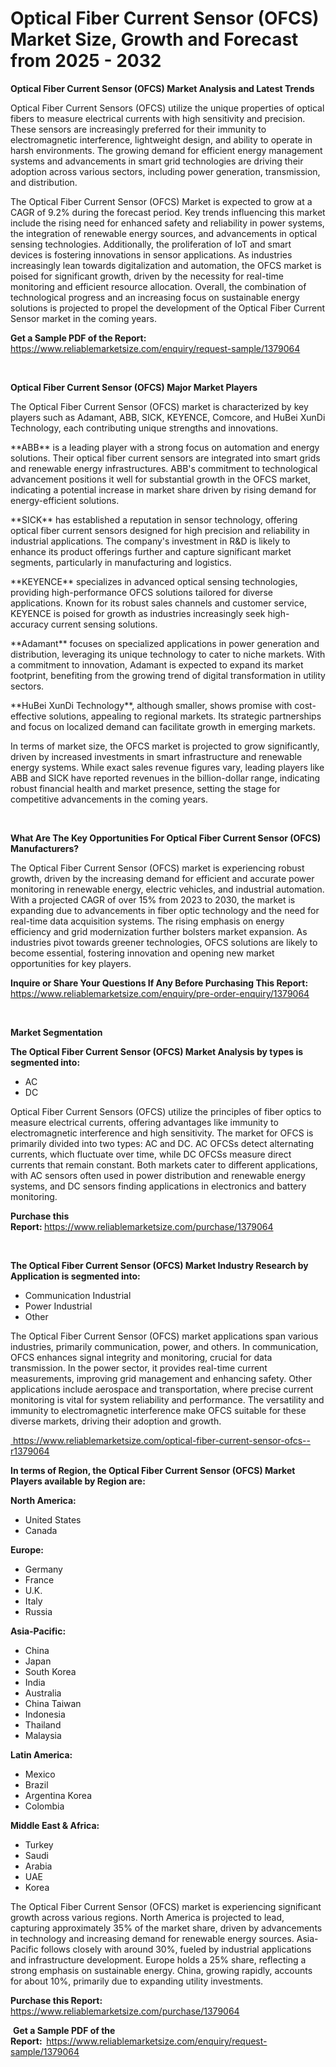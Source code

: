 <p><h1>Optical Fiber Current Sensor (OFCS) Market Size, Growth and Forecast from 2025 - 2032</h1></p><p><strong>Optical Fiber Current Sensor (OFCS) Market Analysis and Latest Trends</strong></p>
<p><p>Optical Fiber Current Sensors (OFCS) utilize the unique properties of optical fibers to measure electrical currents with high sensitivity and precision. These sensors are increasingly preferred for their immunity to electromagnetic interference, lightweight design, and ability to operate in harsh environments. The growing demand for efficient energy management systems and advancements in smart grid technologies are driving their adoption across various sectors, including power generation, transmission, and distribution.</p><p>The Optical Fiber Current Sensor (OFCS) Market is expected to grow at a CAGR of 9.2% during the forecast period. Key trends influencing this market include the rising need for enhanced safety and reliability in power systems, the integration of renewable energy sources, and advancements in optical sensing technologies. Additionally, the proliferation of IoT and smart devices is fostering innovations in sensor applications. As industries increasingly lean towards digitalization and automation, the OFCS market is poised for significant growth, driven by the necessity for real-time monitoring and efficient resource allocation. Overall, the combination of technological progress and an increasing focus on sustainable energy solutions is projected to propel the development of the Optical Fiber Current Sensor market in the coming years.</p></p>
<p><strong>Get a Sample PDF of the Report:&nbsp;</strong> <a href="https://www.reliablemarketsize.com/enquiry/request-sample/1379064?utm_campaign=3622&utm_medium=2&utm_source=Github&utm_content=ia&utm_term=15042025&utm_id=optical-fiber-current-sensor-ofcs">https://www.reliablemarketsize.com/enquiry/request-sample/1379064</a></p>
<p>&nbsp;</p>
<p><strong>Optical Fiber Current Sensor (OFCS) Major Market Players</strong></p>
<p><p>The Optical Fiber Current Sensor (OFCS) market is characterized by key players such as Adamant, ABB, SICK, KEYENCE, Comcore, and HuBei XunDi Technology, each contributing unique strengths and innovations.</p><p>**ABB** is a leading player with a strong focus on automation and energy solutions. Their optical fiber current sensors are integrated into smart grids and renewable energy infrastructures. ABB's commitment to technological advancement positions it well for substantial growth in the OFCS market, indicating a potential increase in market share driven by rising demand for energy-efficient solutions.</p><p>**SICK** has established a reputation in sensor technology, offering optical fiber current sensors designed for high precision and reliability in industrial applications. The company's investment in R&D is likely to enhance its product offerings further and capture significant market segments, particularly in manufacturing and logistics.</p><p>**KEYENCE** specializes in advanced optical sensing technologies, providing high-performance OFCS solutions tailored for diverse applications. Known for its robust sales channels and customer service, KEYENCE is poised for growth as industries increasingly seek high-accuracy current sensing solutions.</p><p>**Adamant** focuses on specialized applications in power generation and distribution, leveraging its unique technology to cater to niche markets. With a commitment to innovation, Adamant is expected to expand its market footprint, benefiting from the growing trend of digital transformation in utility sectors.</p><p>**HuBei XunDi Technology**, although smaller, shows promise with cost-effective solutions, appealing to regional markets. Its strategic partnerships and focus on localized demand can facilitate growth in emerging markets.</p><p>In terms of market size, the OFCS market is projected to grow significantly, driven by increased investments in smart infrastructure and renewable energy systems. While exact sales revenue figures vary, leading players like ABB and SICK have reported revenues in the billion-dollar range, indicating robust financial health and market presence, setting the stage for competitive advancements in the coming years.</p></p>
<p>&nbsp;</p>
<p><strong>What Are The Key Opportunities For Optical Fiber Current Sensor (OFCS) Manufacturers?</strong></p>
<p><p>The Optical Fiber Current Sensor (OFCS) market is experiencing robust growth, driven by the increasing demand for efficient and accurate power monitoring in renewable energy, electric vehicles, and industrial automation. With a projected CAGR of over 15% from 2023 to 2030, the market is expanding due to advancements in fiber optic technology and the need for real-time data acquisition systems. The rising emphasis on energy efficiency and grid modernization further bolsters market expansion. As industries pivot towards greener technologies, OFCS solutions are likely to become essential, fostering innovation and opening new market opportunities for key players.</p></p>
<p><strong>Inquire or Share Your Questions If Any Before Purchasing This Report:</strong> <a href="https://www.reliablemarketsize.com/enquiry/pre-order-enquiry/1379064?utm_campaign=3622&utm_medium=2&utm_source=Github&utm_content=ia&utm_term=15042025&utm_id=optical-fiber-current-sensor-ofcs">https://www.reliablemarketsize.com/enquiry/pre-order-enquiry/1379064</a></p>
<p>&nbsp;</p>
<p><strong>Market Segmentation</strong></p>
<p><strong>The Optical Fiber Current Sensor (OFCS) Market Analysis by types is segmented into:</strong></p>
<p><ul><li>AC</li><li>DC</li></ul></p>
<p><p>Optical Fiber Current Sensors (OFCS) utilize the principles of fiber optics to measure electrical currents, offering advantages like immunity to electromagnetic interference and high sensitivity. The market for OFCS is primarily divided into two types: AC and DC. AC OFCSs detect alternating currents, which fluctuate over time, while DC OFCSs measure direct currents that remain constant. Both markets cater to different applications, with AC sensors often used in power distribution and renewable energy systems, and DC sensors finding applications in electronics and battery monitoring.</p></p>
<p><strong>Purchase this Report:&nbsp;</strong><a href="https://www.reliablemarketsize.com/purchase/1379064?utm_campaign=3622&utm_medium=2&utm_source=Github&utm_content=ia&utm_term=15042025&utm_id=optical-fiber-current-sensor-ofcs">https://www.reliablemarketsize.com/purchase/1379064</a></p>
<p>&nbsp;</p>
<p><strong>The Optical Fiber Current Sensor (OFCS) Market Industry Research by Application is segmented into:</strong></p>
<p><ul><li>Communication Industrial</li><li>Power Industrial</li><li>Other</li></ul></p>
<p><p>The Optical Fiber Current Sensor (OFCS) market applications span various industries, primarily communication, power, and others. In communication, OFCS enhances signal integrity and monitoring, crucial for data transmission. In the power sector, it provides real-time current measurements, improving grid management and enhancing safety. Other applications include aerospace and transportation, where precise current monitoring is vital for system reliability and performance. The versatility and immunity to electromagnetic interference make OFCS suitable for these diverse markets, driving their adoption and growth.</p></p>
<p><a href="https://www.reliablemarketsize.com/optical-fiber-current-sensor-ofcs--r1379064?utm_campaign=3622&utm_medium=2&utm_source=Github&utm_content=ia&utm_term=15042025&utm_id=optical-fiber-current-sensor-ofcs">&nbsp;https://www.reliablemarketsize.com/optical-fiber-current-sensor-ofcs--r1379064</a></p>
<p><strong>In terms of Region, the Optical Fiber Current Sensor (OFCS) Market Players available by Region are:</strong></p>
<p>
    <p> <strong> North America: </strong>
        <ul>
            <li>United States</li>
            <li>Canada</li>
        </ul>
        </p> 
    <p> <strong> Europe: </strong>
        <ul>
            <li>Germany</li>
            <li>France</li>
            <li>U.K.</li>
            <li>Italy</li>
            <li>Russia</li>
        </ul>
        </p> 
    <p> <strong> Asia-Pacific: </strong>
        <ul>
            <li>China</li>
            <li>Japan</li>
            <li>South Korea</li>
            <li>India</li>
            <li>Australia</li>
            <li>China Taiwan</li>
            <li>Indonesia</li>
            <li>Thailand</li>
            <li>Malaysia</li>
        </ul>
        </p> 
    <p> <strong> Latin America: </strong>
        <ul>
            <li>Mexico</li>
            <li>Brazil</li>
            <li>Argentina Korea</li>
            <li>Colombia</li>
        </ul>
        </p> 
    <p> <strong> Middle East & Africa: </strong>
        <ul>
            <li>Turkey</li>
            <li>Saudi</li>
            <li>Arabia</li>
            <li>UAE</li>
            <li>Korea</li>
        </ul>
    </p>
    </p>
<p><p>The Optical Fiber Current Sensor (OFCS) market is experiencing significant growth across various regions. North America is projected to lead, capturing approximately 35% of the market share, driven by advancements in technology and increasing demand for renewable energy sources. Asia-Pacific follows closely with around 30%, fueled by industrial applications and infrastructure development. Europe holds a 25% share, reflecting a strong emphasis on sustainable energy. China, growing rapidly, accounts for about 10%, primarily due to expanding utility investments.</p></p>
<p><strong>Purchase this Report: </strong><a href="https://www.reliablemarketsize.com/purchase/1379064?utm_campaign=3622&utm_medium=2&utm_source=Github&utm_content=ia&utm_term=15042025&utm_id=optical-fiber-current-sensor-ofcs">https://www.reliablemarketsize.com/purchase/1379064</a></p>
<p>&nbsp;<strong>Get a Sample PDF of the Report:&nbsp;&nbsp;</strong><a href="https://www.reliablemarketsize.com/enquiry/request-sample/1379064?utm_campaign=3622&utm_medium=2&utm_source=Github&utm_content=ia&utm_term=15042025&utm_id=optical-fiber-current-sensor-ofcs">https://www.reliablemarketsize.com/enquiry/request-sample/1379064</a></p>
<p><strong></strong></p>
<p><p></p><p></p><p></p></p>